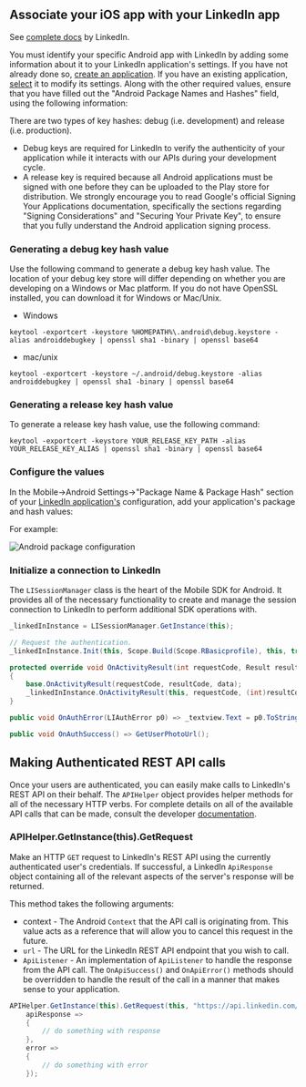 ## Associate your iOS app with your LinkedIn app

See [complete docs][docs-sdk] by LinkedIn.

You must identify your specific Android app with LinkedIn by adding some information about it to your LinkedIn application's settings.
If you have not already done so, [create an application][create]. If you have an existing application, [select][select] it to modify its settings.  Along with the other required values, ensure that you have filled out the "Android Package Names and Hashes" field, using the following information:

There are two types of key hashes: debug (i.e. development) and release (i.e. production).

* Debug keys are required for LinkedIn to verify the authenticity of your application while it interacts with our APIs during your development cycle.  
* A release key is required because all Android applications must be signed with one before they can be uploaded to the Play store for distribution.
We strongly encourage you to read Google's official Signing Your Applications documentation, specifically the sections regarding "Signing Considerations" and "Securing Your Private Key", to ensure that you fully understand the Android application signing process.

### Generating a debug key hash value

Use the following command to generate a debug key hash value.  The location of your debug key store will differ depending on whether you are developing on a Windows or Mac platform.  If you do not have OpenSSL installed, you can download it for Windows or Mac/Unix.

* Windows 

```
keytool -exportcert -keystore %HOMEPATH%\.android\debug.keystore -alias androiddebugkey | openssl sha1 -binary | openssl base64
```

* mac/unix 

```
keytool -exportcert -keystore ~/.android/debug.keystore -alias androiddebugkey | openssl sha1 -binary | openssl base64
```
### Generating a release key hash value

To generate a release key hash value, use the following command:

```
keytool -exportcert -keystore YOUR_RELEASE_KEY_PATH -alias YOUR_RELEASE_KEY_ALIAS | openssl sha1 -binary | openssl base64
```

### Configure the values

In the Mobile->Android Settings->"Package Name & Package Hash" section of your [LinkedIn application's][linkedin-app] configuration, add your application's package and hash values:

For example:

![Android package configuration][package-config]

### Initialize a connection to LinkedIn

The `LISessionManager` class is the heart of the Mobile SDK for Android.  It provides 
all of the necessary functionality to create and manage the session connection 
to LinkedIn to perform additional SDK operations with.

```c#
_linkedInInstance = LISessionManager.GetInstance(this);

// Request the authentication.
_linkedInInstance.Init(this, Scope.Build(Scope.RBasicprofile), this, true);

protected override void OnActivityResult(int requestCode, Result resultCode, Intent data)
{
    base.OnActivityResult(requestCode, resultCode, data);
    _linkedInInstance.OnActivityResult(this, requestCode, (int)resultCode, data);
}

public void OnAuthError(LIAuthError p0) => _textview.Text = p0.ToString();

public void OnAuthSuccess() => GetUserPhotoUrl();
````

## Making Authenticated REST API calls

Once your users are authenticated, you can easily make calls to LinkedIn's REST API on their behalf.  The `APIHelper` object provides helper methods for all of the necessary HTTP verbs.  For complete details on all of the available API calls that can be made, consult the developer [documentation][documentation].

### APIHelper.GetInstance(this).GetRequest

Make an HTTP `GET` request to LinkedIn's REST API using the currently authenticated user's credentials.  If successful, a LinkedIn `ApiResponse` object containing all of the relevant aspects of the server's response will be returned.

This method takes the following arguments:

* context - The Android `Context` that the API call is originating from. This value acts as a reference that will allow you to cancel this request in the future.
* `url` - The URL for the LinkedIn REST API endpoint that you wish to call.
* `ApiListener` - An implementation of `ApiListener` to handle the response from the API call.  The `OnApiSuccess()` and `OnApiError()` methods should be overridden to handle the result of the call in a manner that makes sense to your application.

```c#
APIHelper.GetInstance(this).GetRequest(this, "https://api.linkedin.com/v1/people/~", 
    apiResponse =>
    {
        // do something with response
    },
    error =>
    {
        // do something with error
    });
```

[docs-sdk]: https://developer.linkedin.com/docs/android-sdk
[create]: https://www.linkedin.com/developer/apps/new
[select]: https://www.linkedin.com/secure/developer
[linkedin-app]: https://www.linkedin.com/secure/developer
[package-config]: https://content.linkedin.com/content/dam/developer/global/en_US/site/img/package_hash_values.png
[documentation]: https://developer.linkedin.com/docs